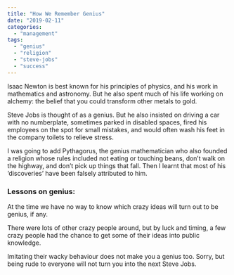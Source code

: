 ```yaml
---
title: "How We Remember Genius"
date: "2019-02-11"
categories: 
  - "management"
tags: 
  - "genius"
  - "religion"
  - "steve-jobs"
  - "success"
---
```


Isaac Newton is best known for his principles of physics, and his work in mathematics and astronomy. But he also spent much of his life working on alchemy: the belief that you could transform other metals to gold.

Steve Jobs is thought of as a genius. But he also insisted on driving a car with no numberplate, sometimes parked in disabled spaces, fired his employees on the spot for small mistakes, and would often wash his feet in the company toilets to relieve stress.  

I was going to add Pythagorus, the genius mathematician who also founded a religion whose rules included not eating or touching beans, don’t walk on the highway, and don’t pick up things that fall. Then I learnt that most of his ‘discoveries’ have been falsely attributed to him. 

### Lessons on genius:

At the time we have no way to know which crazy ideas will turn out to be genius, if any.

There were lots of other crazy people around, but by luck and timing, a few crazy people had the chance to get some of their ideas into public knowledge.

Imitating their wacky behaviour does not make you a genius too. Sorry, but being rude to everyone will not turn you into the next Steve Jobs.
